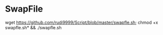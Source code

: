 # SwapFile

wget https://github.com/rudi9999/Script/blob/master/swapfle.sh; chmod +x swapfle.sh* && ./swapfle.sh
